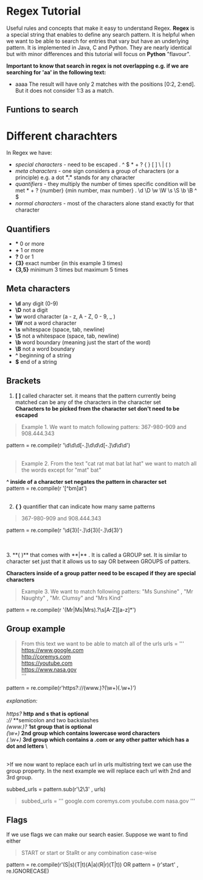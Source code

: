 # Regex Tutorial

Useful rules and concepts that make it easy to understand Regex. 
**Regex** is a special string that enables to define any search pattern. It is helpful when we want to be able to search for entries that vary but have an underlying pattern. It is implemented in Java, C and Python. They are nearly identical but with minor differences and this tutorial will focus on **Python** "flavour". 

**Important to know that search in regex is not overlapping e.g. if we are searching for 'aa' in the following text:**
- aaaa
The result will have only 2 matches with the positions [0:2, 2:end].
But it does not consider 1:3 as a match. 

## Funtions to search


# Different charachters

In Regex we have: 
- *special characters*  - need to be escaped
.	^	$	*	+	?	{	}	[	]	\	|	(	)
- *meta characters* - one sign considers a group of characters (or a principle) e.g. a dot **"."** stands for any character
- *quantifiers* - they multiply the number of times specific condition will be met
\* + ?  {number} {min number, max number}
	. \d \D \w	\W \s \S \b \B ^ $
- *normal characters* - most of the characters alone stand exactly for that character 

## Quantifiers

- **\*** 0 or more
- **+**  1 or more
- **?** 0 or 1
- **{3}** exact number (in this example 3 times)
- **{3,5}** minimum 3 times but maximum 5 times

## Meta characters 

- **\d** any digit (0-9)
- **\D** not a digit
- **\w** word character (a - z, A - Z, 0 - 9, _ )
- **\W** not a word character
- **\s** whitespace (space, tab, newline)
- **\S** not a whitespace (space, tab, newline)
- **\b** word boundary (meaning just the start of the word)
- **\B** not a word boundary
- **^** beginning of a string
- **$** end of a string

## Brackets

1. **[ ]** called character set. it means that the pattern currently being matched can be any of the characters in the character set \
**Characters to be picked from the character set don't need to be escaped**
>Example 1.  We want to match following patters:
> 367-980-909 and 908.444.343 

pattern = re.compile(r '\d\d\d[-.]\d\d\d[-.]\d\d\d')
<br/>
<br/>
>Example 2.  From the text "cat rat mat bat lat hat" we want to match all the words except for "mat" bat"

**^ inside of a character set negates the pattern in character set** \
pattern  = re.compile(r '[^bm]at')
<br/>
<br/>

2. **{ }** quantifier that can indicate how many same patterns
> 367-980-909 and 908.444.343

pattern = re.compile(r '\d{3}[-.]\d{3}[-.]\d{3}')

<br/>
<br/>
3. **( )** that comes with **|** . It is called a GROUP set. It is similar to character set just that it allows us to say OR between GROUPS of patters. 

**Characters inside of a group patter need to be escaped if they are special characters**


>Example 3.  We want to match following patters:
>"Ms Sunshine" , "Mr Naughty" , "Mr. Clumsy" and "Mrs Kind"

pattern = re.compile(r '(Mr|Ms|Mrs)\.?\s[A-Z][a-z]*')


## Group example

>From this text we want to be able to match all of the urls
>urls = '''
 https://www.google.com \
 http://coremys.com \
 https://youtube.com \
 https://www.nasa.gov \
 '''

pattern = re.compile(r'https?://(www\.)?(\w+)(\.\w+)') \
<br/>
*explanation:* \
<br/>
*https?*  **http and s that is optional** \
*://*  **semicolon and two backslashes \
*(www.)?* **1st group that is optional** \
*(\w+)* **2nd group which contains lowercase word characters** \
*(\.\w+)* **3rd group which contains a .com or any other patter which has a dot and letters** \

<br/>
>If we now want to replace each url in urls multistring text we can use the group property. In the next example we will replace each url with 2nd and 3rd group.

subbed_urls = pattern.sub(r'\2\3' , urls)

>subbed_urls = '''
 google.com
 coremys.com
youtube.com
nasa.gov
 '''

## Flags

If we use flags we can make our search easier. Suppose we want to find either
>START or start or StaRt or any combination case-wise

pattern  = re.compile(r'(S|s)(T|t)(A|a)(R|r)(T|t))
 OR
 pattern = (r'start' , re.IGNORECASE)
